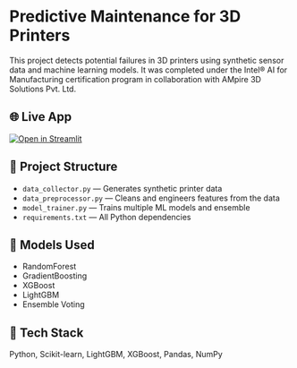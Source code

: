 # Predictive Maintenance for 3D Printers

This project detects potential failures in 3D printers using synthetic sensor data and machine learning models. It was completed under the Intel® AI for Manufacturing certification program in collaboration with AMpire 3D Solutions Pvt. Ltd.

## 🌐 Live App

[![Open in Streamlit](https://static.streamlit.io/badges/streamlit_badge_black_white.svg)](https://predictive-maintenance-3d-printer-acplqrybdln8s46oqxrzze.streamlit.app/)

## 📂 Project Structure

- `data_collector.py` — Generates synthetic printer data  
- `data_preprocessor.py` — Cleans and engineers features from the data  
- `model_trainer.py` — Trains multiple ML models and ensemble  
- `requirements.txt` — All Python dependencies  

## 🚀 Models Used

- RandomForest  
- GradientBoosting  
- XGBoost  
- LightGBM  
- Ensemble Voting  

## 🔧 Tech Stack

Python, Scikit-learn, LightGBM, XGBoost, Pandas, NumPy
